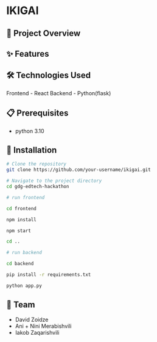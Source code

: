# IKIGAI

## 🚀 Project Overview



## ✨ Features


## 🛠️ Technologies Used

Frontend - React
Backend - Python(flask)

## 📋 Prerequisites

- python 3.10

## 🔧 Installation

```bash
# Clone the repository
git clone https://github.com/your-username/ikigai.git

# Navigate to the project directory
cd gdg-edtech-hackathon

# run frontend

cd frontend

npm install

npm start

cd ..

# run backend

cd backend

pip install -r requirements.txt

python app.py
```

## 👥 Team

- David Zoidze
- Ani + Nini Merabishvili
- Iakob Zaqarishvili
